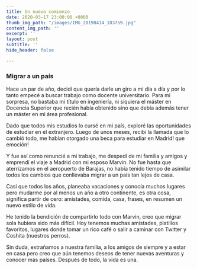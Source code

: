 ```yaml
---
title: Un nuevo comienzo
date: 2020-03-17 23:00:00 +0000
thumb_img_path: "/images/IMG_20190414_183759.jpg"
content_img_path: ''
excerpt: ''
layout: post
subtitle: ''
hide_header: false

---
```

### Migrar a un país

Hace un par de año, decidí que quería darle un giro a mi día a día y por lo tanto empecé a buscar trabajo como docente universitario. Para mi sorpresa, no bastaba mi título en ingeniería, ni siquiera el máster en Docencia Superior que recién había obtenido sino que debía además tener un máster en mi área profesional.

Dado que todos mis estudios lo cursé en mi país, exploré las oportunidades de estudiar en el extranjero. Luego de unos meses, recibí la llamada que lo cambió todo, me habían otorgado una beca para estudiar en Madrid! que emoción!

Y fue así como renuncié a mi trabajo, me despedí de mi familia y amigos y emprendí el viaje a Madrid con mi esposo Marvin. No fue hasta que aterrizamos en el aeropuerto de Barajas, no había tenido tiempo de asimilar todos los cambios que conllevaba migrar a un país tan lejos de casa.

Casi que todos los años, planeaba vacaciones y conocía muchos lugares pero mudarme por al menos un año a otro continente, es otra cosa, significa partir de cero: amistades, comida, casa, frases, en resumen un nuevo estilo de vida.

He tenido la bendición de compartirlo todo con Marvin, creo que migrar sola hubiera sido más difícil. Hoy tenemos muchas amistades, platillos favoritos, lugares donde tomar un rico café o salir a caminar con Twitter y Coshita (nuestros perros).

Sin duda, extrañamos a nuestra familia, a los amigos de siempre y a estar en casa pero creo que aún tenemos deseos de tener nuevas aventuras y conocer más países. Después de todo, la vida es una.
